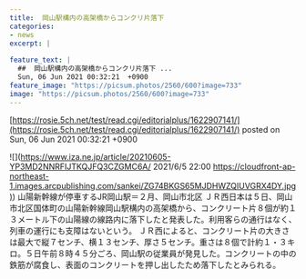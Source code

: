 ```yaml
---
title:  岡山駅構内の高架橋からコンクリ片落下  
categories:
- news
excerpt: |
  
feature_text: |
  ##  岡山駅構内の高架橋からコンクリ片落下 ...
  Sun, 06 Jun 2021 00:32:21  +0900
feature_image: "https://picsum.photos/2560/600?image=733"
image: "https://picsum.photos/2560/600?image=733"
---
```


[https://rosie.5ch.net/test/read.cgi/editorialplus/1622907141/](https://rosie.5ch.net/test/read.cgi/editorialplus/1622907141/)
posted on Sun, 06 Jun 2021 00:32:21  +0900

<!--more-->

![](https://www.iza.ne.jp/article/20210605-YP3MD2NNRFIJTKQJFQ3CZGMC6A/ 2021/6/5 22:00 [https://cloudfront-ap-northeast-1.images.arcpublishing.com/sankei/ZG74BKGS65MJDHWZQIUVGRX4DY.jpg)](https://cloudfront-ap-northeast-1.images.arcpublishing.com/sankei/ZG74BKGS65MJDHWZQIUVGRX4DY.jpg)) 山陽新幹線が停車するJR岡山駅＝２月、岡山市北区 ＪＲ西日本は５日、岡山市北区国体町の山陽新幹線岡山駅構内の高架橋から、コンクリート片８個が約１３メートル下の山陽線の線路内に落下したと発表した。利用客らの通行はなく、列車の運行にも支障はないという。 ＪＲ西によると、コンクリート片の大きさは最大で縦７センチ、横１３センチ、厚さ５センチ。重さは８個で計約１・３キロ。５日午前８時４５分ごろ、岡山駅の従業員が発見した。コンクリートの中の鉄筋が腐食し、表面のコンクリートを押し出したため落下したとみられる。
